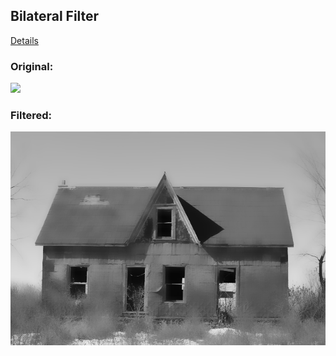 ## Bilateral Filter

[Details](https://raw.githubusercontent.com/anlcnydn/bilateral/master/bilateral.pdf)

### Original:

![](https://raw.githubusercontent.com/anlcnydn/bilateral/master/original_image_grayscale.png)

### Filtered:

![](https://raw.githubusercontent.com/anlcnydn/bilateral/master/filtered_image_own.png)
